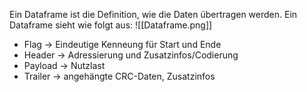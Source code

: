 Ein Dataframe ist die Definition, wie die Daten übertragen werden.
Ein Dataframe sieht wie folgt aus:
![[Dataframe.png]]

- Flag -> Eindeutige Kenneung für Start und Ende
- Header -> Adressierung und Zusatzinfos/Codierung
- Payload -> Nutzlast
- Trailer -> angehängte CRC-Daten, Zusatzinfos